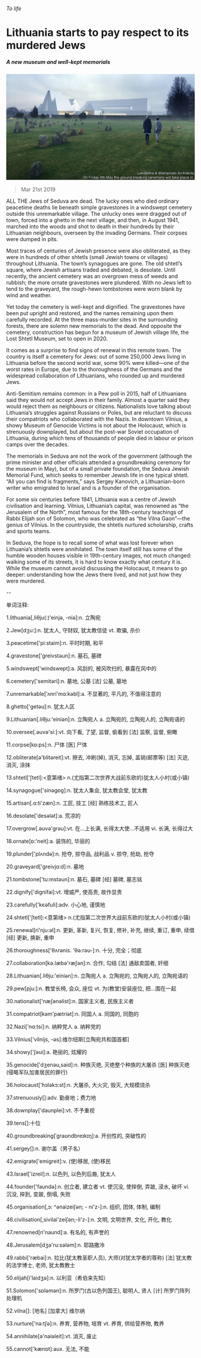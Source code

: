 ###### To life

# Lithuania starts to pay respect to its murdered Jews 

##### A new museum and well-kept memorials 

![image](images/20190323_eup503_0.jpg) 

> Mar 21st 2019 

ALL THE Jews of Seduva are dead. The lucky ones who died ordinary peacetime deaths lie beneath simple gravestones in a windswept cemetery outside this unremarkable village. The unlucky ones were dragged out of town, forced into a ghetto in the next village, and then, in August 1941, marched into the woods and shot to death in their hundreds by their Lithuanian neighbours, overseen by the invading Germans. Their corpses were dumped in pits. 

Most traces of centuries of Jewish presence were also obliterated, as they were in hundreds of other shtetls (small Jewish towns or villages) throughout Lithuania. The town’s synagogues are gone. The old shtetl’s square, where Jewish artisans traded and debated, is desolate. Until recently, the ancient cemetery was an overgrown mess of weeds and rubbish; the more ornate gravestones were plundered. With no Jews left to tend to the graveyard, the rough-hewn tombstones were worn blank by wind and weather. 

Yet today the cemetery is well-kept and dignified. The gravestones have been put upright and restored, and the names remaining upon them carefully recorded. At the three mass-murder sites in the surrounding forests, there are solemn new memorials to the dead. And opposite the cemetery, construction has begun for a museum of Jewish village life, the Lost Shtetl Museum, set to open in 2020. 

It comes as a surprise to find signs of renewal in this remote town. The country is itself a cemetery for Jews: out of some 250,000 Jews living in Lithuania before the second world war, some 90% were killed—one of the worst rates in Europe, due to the thoroughness of the Germans and the widespread collaboration of Lithuanians, who rounded up and murdered Jews. 

Anti-Semitism remains common: in a Pew poll in 2015, half of Lithuanians said they would not accept Jews in their family. Almost a quarter said they would reject them as neighbours or citizens. Nationalists love talking about Lithuania’s struggles against Russians or Poles, but are reluctant to discuss their compatriots who collaborated with the Nazis. In downtown Vilnius, a showy Museum of Genocide Victims is not about the Holocaust, which is strenuously downplayed, but about the post-war Soviet occupation of Lithuania, during which tens of thousands of people died in labour or prison camps over the decades. 

The memorials in Seduva are not the work of the government (although the prime minister and other officials attended a groundbreaking ceremony for the museum in May), but of a small private foundation, the Seduva Jewish Memorial Fund, which seeks to remember Jewish life in one typical shtetl. “All you can find is fragments,” says Sergey Kanovich, a Lithuanian-born writer who emigrated to Israel and is a founder of the organisation. 

For some six centuries before 1941, Lithuania was a centre of Jewish civilisation and learning. Vilnius, Lithuania’s capital, was renowned as “the Jerusalem of the North”, most famous for the 18th-century teachings of Rabbi Elijah son of Solomon, who was celebrated as “the Vilna Gaon”—the genius of Vilnius. In the countryside, the shtetls nurtured scholarship, crafts and sports teams. 

In Seduva, the hope is to recall some of what was lost forever when Lithuania’s shtetls were annihilated. The town itself still has some of the humble wooden houses visible in 19th-century images, not much changed: walking some of its streets, it is hard to know exactly what century it is. While the museum cannot avoid discussing the Holocaust, it means to go deeper: understanding how the Jews there lived, and not just how they were murdered. 

-- 

 单词注释:

1.lithuania[,liθju(:)'einjә, -niә]:n. 立陶宛 

2.Jew[dʒu:]:n. 犹太人, 守财奴, 犹太教信徒 vt. 欺骗, 杀价 

3.peacetime['pi:staim]:n. 平时时期, 和平 

4.gravestone['greivstәun]:n. 墓石, 墓碑 

5.windswept['windswept]:a. 风刮的, 被风吹扫的, 暴露在风中的 

6.cemetery['semitәri]:n. 墓地, 公墓 [法] 公墓, 墓地 

7.unremarkable['ʌnri'mɑ:kәbl]:a. 不显著的, 平凡的, 不值得注意的 

8.ghetto['getәu]:n. 犹太人区 

9.Lithuanian[.liθju:'einiәn]:n. 立陶宛人 a. 立陶宛的, 立陶宛人的, 立陶宛语的 

10.oversee[.әuvә'si:]:vt. 向下看, 了望, 监督, 偷看到 [法] 监察, 监督, 俯瞰 

11.corpse[kɒ:ps]:n. 尸体 [医] 尸体 

12.obliterate[ә'blitәreit]:vt. 擦去, 冲刷(掉), 消灭, 忘掉, 盖销(邮票等) [法] 灭迹, 消灭, 涂抹 

13.shtetl['ʃtetl]:<意第绪> n.(尤指第二次世界大战前东欧的)犹太人小村(或小镇) 

14.synagogue['sinәgɒg]:n. 犹太人集会, 犹太教会堂, 犹太教 

15.artisan[.ɑ:ti'zæn]:n. 工匠, 技工 [经] 熟练技术工, 匠人 

16.desolate['desәlәt]:a. 荒凉的 

17.overgrow[.әuvә'grәu]:vt. 在...上长满, 长得太大使...不适用 vi. 长满, 长得过大 

18.ornate[ɒ:'neit]:a. 装饰的, 华丽的 

19.plunder['plʌndә]:n. 抢夺, 掠夺品, 战利品 v. 掠夺, 抢劫, 抢夺 

20.graveyard['greivjɑ:d]:n. 墓地 

21.tombstone['tu:mstәun]:n. 墓石, 墓碑 [经] 墓碑, 墓志铭 

22.dignify['dignifai]:vt. 增威严, 使高贵, 故作显贵 

23.carefully['kєәfuli]:adv. 小心地, 谨慎地 

24.shtetl['ʃtetl]:<意第绪> n.(尤指第二次世界大战前东欧的)犹太人小村(或小镇) 

25.renewal[ri'nju:әl]:n. 更新, 革新, 复兴, 恢复, 修补, 补充, 继续, 重订, 重申, 续借 [经] 更新, 换新, 重申 

26.thoroughness['θʌrәnis. 'θә:rәu-]:n. 十分, 完全；彻底 

27.collaboration[kә.læbә'ræʃәn]:n. 合作, 勾结 [法] 通敌卖国者, 奸细 

28.Lithuanian[.liθju:'einiәn]:n. 立陶宛人 a. 立陶宛的, 立陶宛人的, 立陶宛语的 

29.pew[pju:]:n. 教堂长椅, 会众, 座位 vt. 为(教堂)安装座位, 把...围在一起 

30.nationalist['næʃәnәlist]:n. 国家主义者, 民族主义者 

31.compatriot[kәm'pætriәt]:n. 同国人 a. 同国的, 同胞的 

32.Nazi['nɑ:tsi]:n. 纳粹党人 a. 纳粹党的 

33.Vilnius['vilnijs, -әs]:维尔纽斯[立陶宛共和国首都] 

34.showy['ʃәui]:a. 艳丽的, 炫耀的 

35.genocide['dʒenәu,said]:n. 种族灭绝, 灭绝整个种族的大屠杀 [医] 种族灭绝(侵略军队加害居民的罪行) 

36.holocaust['hɔlәkɔ:st]:n. 大屠杀, 大火灾, 毁灭, 大规模烧杀 

37.strenuously[]:adv. 勤奋地；费力地 

38.downplay['daunplei]:vt. 不予重视 

39.tens[]:十位 

40.groundbreaking[ˈgraʊndbreɪkɪŋ]:a. 开创性的, 突破性的 

41.sergey[]:n. 谢尔盖（男子名） 

42.emigrate['emigreit]:v. (使)移居, (使)移民 

43.Israel['izreil]:n. 以色列, 以色列后裔, 犹太人 

44.founder['faundә]:n. 创立者, 建立者 vt. 使沉没, 使摔倒, 弄跛, 浸水, 破坏 vi. 沉没, 摔到, 变跛, 倒塌, 失败 

45.organisation[,ɔ: ^әnaizeiʃən; - ni'z-]:n. 组织, 团体, 体制, 编制 

46.civilisation[,sivilai'zeiʃən;-li'z-]:n. 文明, 文明世界, 文化, 开化, 教化 

47.renowned[ri'naund]:a. 有名的, 有声誉的 

48.Jerusalem[dʒә'ru:sәlәm]:n. 耶路撒冷 

49.rabbi['ræbai]:n. 拉比(犹太教圣职人员), 大师(对犹太学者的尊称) [法] 犹太教的法学博士, 老师, 犹太教教士 

50.elijah[i'laidʒә]:n. 以利亚（希伯来先知） 

51.Solomon['sɒlәmәn]:n. 所罗门(古以色列国王), 聪明人, 贤人 [计] 所罗门阵列处理机 

52.vilna[]: [地名] [加拿大] 维尔纳 

53.nurture['nә:tʃә]:n. 养育, 营养物, 培育 vt. 养育, 供给营养物, 教养 

54.annihilate[ә'naiәleit]:vt. 消灭, 废止 

55.cannot['kænɒt]:aux. 无法, 不能 

